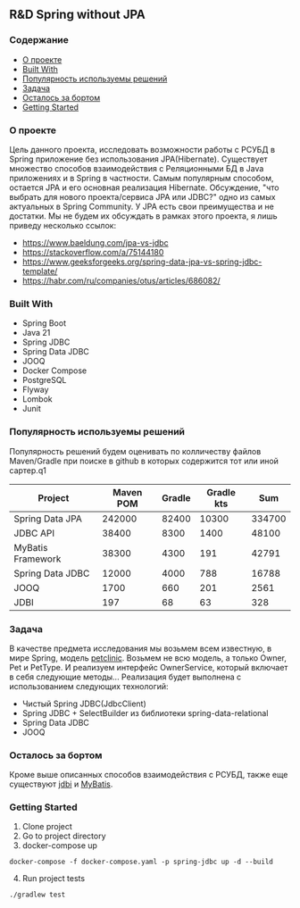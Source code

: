 ## R&D Spring without JPA 

### Содержание 
- [О проекте](#о-проекте)
- [Built With](#built-with)
- [Популярность используемы решений](#популярность-используемы-решений)
- [Задача](#задача)
- [Осталось за бортом](#осталось-за-бортом)
- [Getting Started](#getting-started)

### О проекте
Цель данного проекта, исследовать возможности работы с РСУБД в Spring приложение без использования JPA(Hibernate).
Существует множество способов взаимодействия с Реляционными БД в Java приложениях и в Spring в частности. Самым популярным способом, остается JPA и его основная реализация Hibernate. Обсуждение, "что выбрать для нового проекта/сервиса JPA или JDBC?" одно из самых актуальных в Spring Community. У JPA есть свои преимущества и не достатки. Мы не будем их обсуждать в рамках этого проекта, я лишь приведу несколько ссылок:
- https://www.baeldung.com/jpa-vs-jdbc
- https://stackoverflow.com/a/75144180
- https://www.geeksforgeeks.org/spring-data-jpa-vs-spring-jdbc-template/
- https://habr.com/ru/companies/otus/articles/686082/


### Built With
- Spring Boot
- Java 21
- Spring JDBC
- Spring Data JDBC
- JOOQ
- Docker Compose
- PostgreSQL
- Flyway
- Lombok
- Junit

### Популярность используемы решений

Популярность решений будем оценивать по колличеству файлов Maven/Gradle при поиске в github 
в которых содержится тот или иной сартер.q1  

| Project           | Maven POM | Gradle | Gradle kts | Sum    |
|-------------------|-----------|--------|------------|--------|
| Spring Data JPA   | 242000    | 82400  | 10300      | 334700 |
| JDBC API          | 38400     | 8300   | 1400       | 48100  |
| MyBatis Framework | 38300     | 4300   | 191        | 42791  |
| Spring Data JDBC  | 12000     | 4000   | 788        | 16788  |
| JOOQ              | 1700      | 660    | 201        | 2561   |
| JDBI              | 197       | 68     | 63         | 328    |


### Задача
В качестве предмета исследования мы возьмем всем известную, в мире Spring, модель [petclinic](https://github.com/spring-projects/spring-petclinic). Возьмем не всю модель, а только Owner, Pet и PetType. И реализуем интерфейс OwnerService, который включает в себя следующие методы... Реализация будет выполнена с использованием следующих технологий:
- Чистый Spring JDBC(JdbcClient)
- Spring JDBC + SelectBuilder из библиотеки spring-data-relational
- Spring Data JDBC
- JOOQ

### Осталось за бортом
Кроме выше описанных способов взаимодействия с РСУБД, также еще существуют [jdbi](https://www.baeldung.com/spring-boot-jdbi) и [MyBatis](https://www.baeldung.com/spring-mybatis).

### Getting Started
1. Clone project
2. Go to project directory
3. docker-compose up
```shell
docker-compose -f docker-compose.yaml -p spring-jdbc up -d --build
```
4. Run project tests
```shell
./gradlew test
```
